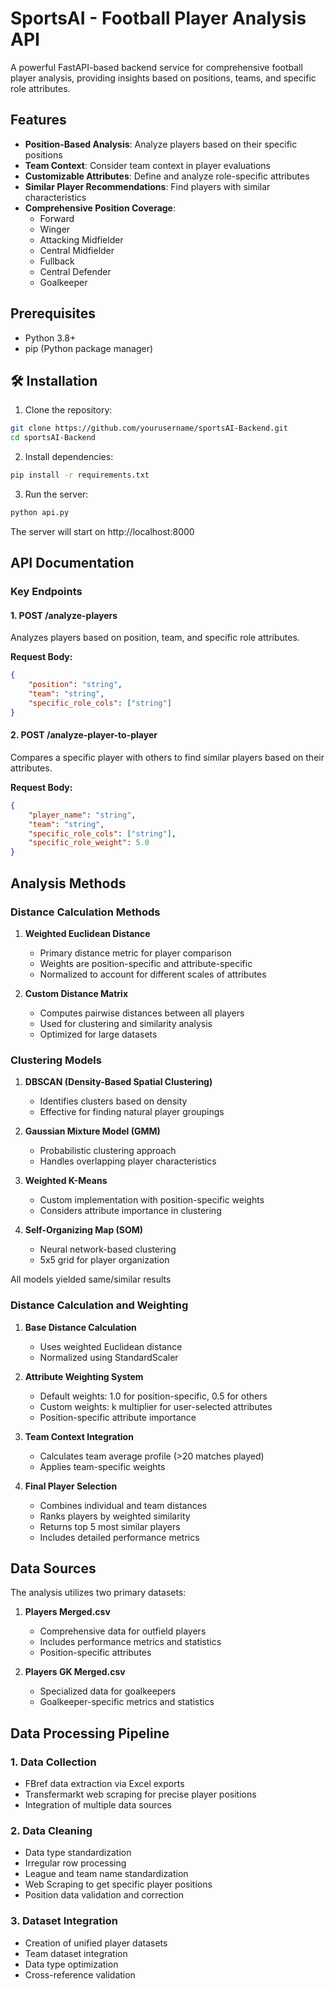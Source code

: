 # SportsAI - Football Player Analysis API

A powerful FastAPI-based backend service for comprehensive football player analysis, providing insights based on positions, teams, and specific role attributes.

## Features

- **Position-Based Analysis**: Analyze players based on their specific positions
- **Team Context**: Consider team context in player evaluations
- **Customizable Attributes**: Define and analyze role-specific attributes
- **Similar Player Recommendations**: Find players with similar characteristics
- **Comprehensive Position Coverage**:
  - Forward
  - Winger
  - Attacking Midfielder
  - Central Midfielder
  - Fullback
  - Central Defender
  - Goalkeeper

## Prerequisites

- Python 3.8+
- pip (Python package manager)

## 🛠️ Installation

1. Clone the repository:
```bash
git clone https://github.com/yourusername/sportsAI-Backend.git
cd sportsAI-Backend
```

2. Install dependencies:
```bash
pip install -r requirements.txt
```

3. Run the server:
```bash
python api.py
```

The server will start on http://localhost:8000

## API Documentation

### Key Endpoints

#### 1. POST /analyze-players
Analyzes players based on position, team, and specific role attributes.

**Request Body:**
```json
{
    "position": "string",
    "team": "string",
    "specific_role_cols": ["string"]
}
```

#### 2. POST /analyze-player-to-player
Compares a specific player with others to find similar players based on their attributes.

**Request Body:**
```json
{
    "player_name": "string",
    "team": "string",
    "specific_role_cols": ["string"],
    "specific_role_weight": 5.0
}
```

## Analysis Methods

### Distance Calculation Methods

1. **Weighted Euclidean Distance**
   - Primary distance metric for player comparison
   - Weights are position-specific and attribute-specific
   - Normalized to account for different scales of attributes

2. **Custom Distance Matrix**
   - Computes pairwise distances between all players
   - Used for clustering and similarity analysis
   - Optimized for large datasets

### Clustering Models

1. **DBSCAN (Density-Based Spatial Clustering)**
   - Identifies clusters based on density
   - Effective for finding natural player groupings

2. **Gaussian Mixture Model (GMM)**
   - Probabilistic clustering approach
   - Handles overlapping player characteristics

3. **Weighted K-Means**
   - Custom implementation with position-specific weights
   - Considers attribute importance in clustering

4. **Self-Organizing Map (SOM)**
   - Neural network-based clustering
   - 5x5 grid for player organization

All models yielded same/similar results

### Distance Calculation and Weighting

1. **Base Distance Calculation**
   - Uses weighted Euclidean distance
   - Normalized using StandardScaler

2. **Attribute Weighting System**
   - Default weights: 1.0 for position-specific, 0.5 for others
   - Custom weights: k multiplier for user-selected attributes
   - Position-specific attribute importance

3. **Team Context Integration**
   - Calculates team average profile (>20 matches played)
   - Applies team-specific weights

4. **Final Player Selection**
   - Combines individual and team distances
   - Ranks players by weighted similarity
   - Returns top 5 most similar players
   - Includes detailed performance metrics


## Data Sources

The analysis utilizes two primary datasets:

1. **Players Merged.csv**
   - Comprehensive data for outfield players
   - Includes performance metrics and statistics
   - Position-specific attributes

2. **Players GK Merged.csv**
   - Specialized data for goalkeepers
   - Goalkeeper-specific metrics and statistics

## Data Processing Pipeline

### 1. Data Collection
- FBref data extraction via Excel exports
- Transfermarkt web scraping for precise player positions
- Integration of multiple data sources

### 2. Data Cleaning
- Data type standardization
- Irregular row processing
- League and team name standardization
- Web Scraping to get specific player positions
- Position data validation and correction

### 3. Dataset Integration
- Creation of unified player datasets
- Team dataset integration
- Data type optimization
- Cross-reference validation

